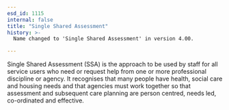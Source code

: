 ```yaml
---
esd_id: 1115
internal: false
title: "Single Shared Assessment"
history: >-
  Name changed to 'Single Shared Assessment' in version 4.00.

---
```


Single Shared Assessment (SSA) is the approach to be used by staff for all service users who need or request help from one or more professional discipline or agency. It recognises that many people have health, social care and housing needs and that agencies must work together so that assessment and subsequent care planning are person centred, needs led, co-ordinated and effective.

